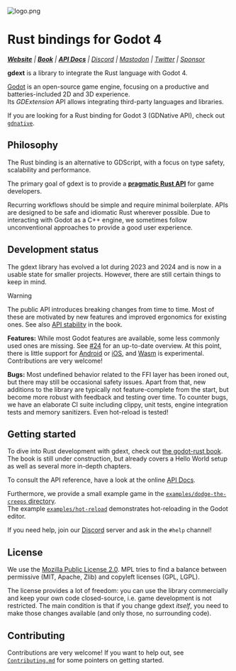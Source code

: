 ![logo.png](misc/assets/gdext-ferris.png)

# Rust bindings for Godot 4

_**[Website]** | **[Book][book]** | **[API Docs]** | [Discord] | [Mastodon] | [Twitter] | [Sponsor]_

**gdext** is a library to integrate the Rust language with Godot 4.

[Godot] is an open-source game engine, focusing on a productive and batteries-included 2D and 3D experience.  
Its _GDExtension_ API allows integrating third-party languages and libraries.

If you are looking for a Rust binding for Godot 3 (GDNative API), check out [`gdnative`].


## Philosophy

The Rust binding is an alternative to GDScript, with a focus on type safety, scalability and performance.

The primary goal of gdext is to provide a [**pragmatic Rust API**][philosophy] for game developers.

Recurring workflows should be simple and require minimal boilerplate. APIs are designed to be safe and idiomatic Rust wherever possible.
Due to interacting with Godot as a C++ engine, we sometimes follow unconventional approaches to provide a good user experience.


## Development status

The gdext library has evolved a lot during 2023 and 2024 and is now in a usable state for smaller projects.
However, there are still certain things to keep in mind.

> [!WARNING]  
> The public API introduces breaking changes from time to time. Most of these are motivated by new features and
> improved ergonomics for existing ones. See also [API stability] in the book.

**Features:** While most Godot features are available, some less commonly used ones are missing. See [#24] for an up-to-date overview.
At this point, there is little support for [Android] or [iOS], and [Wasm] is experimental. Contributions are very welcome!

**Bugs:** Most undefined behavior related to the FFI layer has been ironed out, but there may still be occasional safety issues. Apart from that,
new additions to the library are typically not feature-complete from the start, but become more robust with feedback and testing over time.
To counter bugs, we have an elaborate CI suite including clippy, unit tests, engine integration tests and memory sanitizers. Even hot-reload is tested!


## Getting started

To dive into Rust development with gdext, check out [the godot-rust book][book]. The book is still under construction,
but already covers a Hello World setup as well as several more in-depth chapters.

To consult the API reference, have a look at the online [API Docs].

Furthermore, we provide a small example game in the [`examples/dodge-the-creeps` directory][dodge-the-creeps].  
The example [`examples/hot-reload`][hot-reload] demonstrates hot-reloading in the Godot editor.

If you need help, join our [Discord] server and ask in the `#help` channel!


## License

We use the [Mozilla Public License 2.0][mpl]. MPL tries to find a balance between permissive (MIT, Apache, Zlib) and copyleft licenses (GPL, LGPL).

The license provides a lot of freedom: you can use the library commercially and keep your own code closed-source,
i.e. game development is not restricted. The main condition is that if you change gdext _itself_, you need to make
those changes available (and only those, no surrounding code).


## Contributing

Contributions are very welcome! If you want to help out, see [`Contributing.md`](Contributing.md) for some pointers on getting started.

[#24]: https://github.com/godot-rust/gdext/issues/24
[API Docs]: https://godot-rust.github.io/docs/gdext
[API stability]: https://godot-rust.github.io/book/toolchain/compatibility.html#rust-api-stability
[Android]: https://github.com/godot-rust/gdext/issues/470
[Discord]: https://discord.gg/aKUCJ8rJsc
[Godot]: https://godotengine.org
[Mastodon]: https://mastodon.gamedev.place/@GodotRust
[Sponsor]: https://github.com/sponsors/Bromeon
[Twitter]: https://twitter.com/GodotRust
[WASM]: https://godot-rust.github.io/book/toolchain/export-web.html
[Website]: https://godot-rust.github.io
[`gdnative`]: https://github.com/godot-rust/gdnative
[book]: https://godot-rust.github.io/book
[dodge-the-creeps]: examples/dodge-the-creeps
[hot-reload]: examples/hot-reload
[iOS]: https://github.com/godot-rust/gdext/issues/498
[mpl]: https://www.mozilla.org/en-US/MPL
[philosophy]: https://godot-rust.github.io/book/contribute/philosophy.html